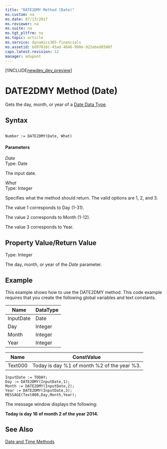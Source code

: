 ```yaml
---
title: "DATE2DMY Method (Date)"
ms.custom: na
ms.date: 07/13/2017
ms.reviewer: na
ms.suite: na
ms.tgt_pltfrm: na
ms.topic: article
ms.service: dynamics365-financials
ms.assetid: bd97816c-45ad-4846-990e-922ebed8508f
caps.latest.revision: 12
manager: edupont
---
```


[!INCLUDE[newdev_dev_preview](../includes/newdev_dev_preview.md)]

# DATE2DMY Method (Date)
Gets the day, month, or year of a [Date Data Type](../datatypes/devenv-Date-Data-Type.md).  
  
## Syntax  
  
```  
  
Number := DATE2DMY(Date, What)  
```  
  
#### Parameters  
 *Date*  
 Type: Date  
  
 The input date.  
  
 *What*  
 Type: Integer  
  
 Specifies what the method should return. The valid options are 1, 2, and 3.  
  
 The value 1 corresponds to Day \(1-31\).  
  
 The value 2 corresponds to Month \(1-12\).  
  
 The value 3 corresponds to Year.  
  
## Property Value/Return Value  
 Type: Integer  
  
 The day, month, or year of the *Date* parameter.  
  
## Example  
 This example shows how to use the DATE2DMY method. This code example requires that you create the following global variables and text constants.  
  
|Name|DataType|  
|----------|--------------|  
|InputDate|Date|  
|Day|Integer|  
|Month|Integer|  
|Year|Integer|  
  
|Name|ConstValue|  
|----------|----------------|  
|Text000|Today is day %1 of month %2 of the year %3.|  
  
```  
InputDate := TODAY;  
Day := DATE2DMY(InputDate,1);  
Month := DATE2DMY(InputDate,2);  
Year := DATE2DMY(InputDate,3);  
MESSAGE(Text000,Day,Month,Year);  
```  
  
 The message window displays the following:  
  
 **Today is day 16 of month 2 of the year 2014.**  
  
## See Also  
 [Date and Time Methods](devenv-Date-and-Time-Methods.md)